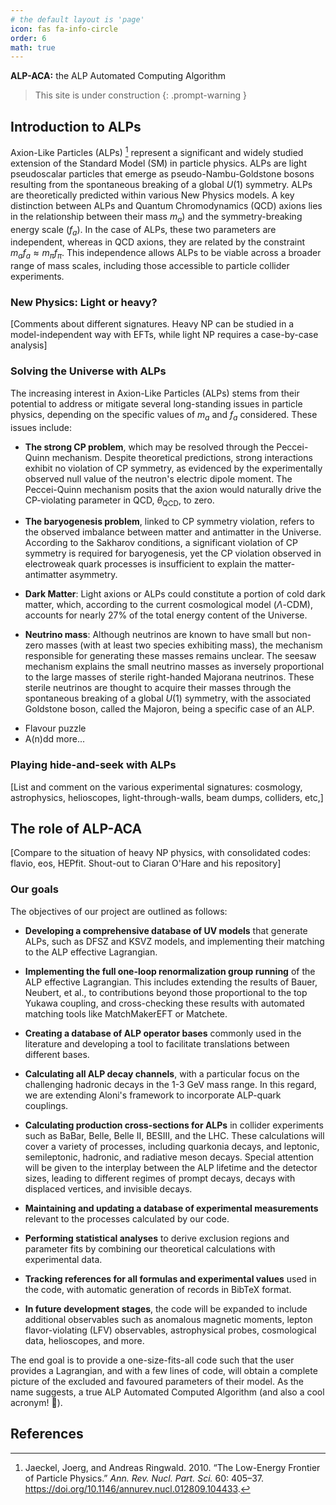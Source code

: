 ```yaml
---
# the default layout is 'page'
icon: fas fa-info-circle
order: 6
math: true
---
```


**ALP-ACA:** the ALP Automated Computing Algorithm

> This site is under construction
{: .prompt-warning }

## Introduction to ALPs

Axion-Like Particles (ALPs) [^2] represent a significant and widely studied extension of the Standard Model (SM) in particle physics. ALPs are light pseudoscalar particles that emerge as pseudo-Nambu-Goldstone bosons resulting from the spontaneous breaking of a global $U(1)$ symmetry. ALPs are theoretically predicted within various New Physics models. A key distinction between ALPs and Quantum Chromodynamics (QCD) axions lies in the relationship between their mass $m_a$) and the symmetry-breaking energy scale ($f_a$). In the case of ALPs, these two parameters are independent, whereas in QCD axions, they are related by the constraint $m_a f_a \approx m_\pi f_\pi$. This independence allows ALPs to be viable across a broader range of mass scales, including those accessible to particle collider experiments.

### New Physics: Light or heavy?

[Comments about different signatures. Heavy NP can be studied in a model-independent way with EFTs, while light NP requires a case-by-case analysis]

### Solving the Universe with ALPs

The increasing interest in Axion-Like Particles (ALPs) stems from their potential to address or mitigate several long-standing issues in particle physics, depending on the specific values of $m_a$ and $f_a$ considered. These issues include:

- **The strong CP problem**, which may be resolved through the Peccei-Quinn mechanism. Despite theoretical predictions, strong interactions exhibit no violation of CP symmetry, as evidenced by the experimentally observed null value of the neutron's electric dipole moment. The Peccei-Quinn mechanism posits that the axion would naturally drive the CP-violating parameter in QCD, $\theta_\mathrm{QCD}$, to zero.
  
- **The baryogenesis problem**, linked to CP symmetry violation, refers to the observed imbalance between matter and antimatter in the Universe. According to the Sakharov conditions, a significant violation of CP symmetry is required for baryogenesis, yet the CP violation observed in electroweak quark processes is insufficient to explain the matter-antimatter asymmetry.

- **Dark Matter**: Light axions or ALPs could constitute a portion of cold dark matter, which, according to the current cosmological model ($\Lambda$-CDM), accounts for nearly 27% of the total energy content of the Universe.

- **Neutrino mass**: Although neutrinos are known to have small but non-zero masses (with at least two species exhibiting mass), the mechanism responsible for generating these masses remains unclear. The seesaw mechanism explains the small neutrino masses as inversely proportional to the large masses of sterile right-handed Majorana neutrinos. These sterile neutrinos are thought to acquire their masses through the spontaneous breaking of a global $U(1)$ symmetry, with the associated Goldstone boson, called the Majoron, being a specific case of an ALP.

* Flavour puzzle
* A(n)dd more...

### Playing hide-and-seek with ALPs

[List and comment on the various experimental signatures: cosmology, astrophysics, helioscopes, light-through-walls, beam dumps, colliders, etc,]

## The role of ALP-ACA

[Compare to the situation of heavy NP physics, with consolidated codes: flavio, eos, HEPfit. Shout-out to Ciaran O'Hare and his repository]

### Our goals

The objectives of our project are outlined as follows:

- **Developing a comprehensive database of UV models** that generate ALPs, such as DFSZ and KSVZ models, and implementing their matching to the ALP effective Lagrangian.
  
- **Implementing the full one-loop renormalization group running** of the ALP effective Lagrangian. This includes extending the results of Bauer, Neubert, et al., to contributions beyond those proportional to the top Yukawa coupling, and cross-checking these results with automated matching tools like MatchMakerEFT or Matchete.
  
- **Creating a database of ALP operator bases** commonly used in the literature and developing a tool to facilitate translations between different bases.

- **Calculating all ALP decay channels**, with a particular focus on the challenging hadronic decays in the 1-3 GeV mass range. In this regard, we are extending Aloni's framework to incorporate ALP-quark couplings.

- **Calculating production cross-sections for ALPs** in collider experiments such as BaBar, Belle, Belle II, BESIII, and the LHC. These calculations will cover a variety of processes, including quarkonia decays, and leptonic, semileptonic, hadronic, and radiative meson decays. Special attention will be given to the interplay between the ALP lifetime and the detector sizes, leading to different regimes of prompt decays, decays with displaced vertices, and invisible decays.

- **Maintaining and updating a database of experimental measurements** relevant to the processes calculated by our code.

- **Performing statistical analyses** to derive exclusion regions and parameter fits by combining our theoretical calculations with experimental data.

- **Tracking references for all formulas and experimental values** used in the code, with automatic generation of records in BibTeX format.

- **In future development stages**, the code will be expanded to include additional observables such as anomalous magnetic moments, lepton flavor-violating (LFV) observables, astrophysical probes, cosmological data, helioscopes, and more.

The end goal is to provide a one-size-fits-all code such that the user provides a Lagrangian, and with a few lines of code, will obtain a complete picture of the excluded and favoured parameters of their model.
As the name suggests, a true ALP Automated Computed Algorithm (and also a cool acronym! 🦙).

## References

[^1]: Alda, Jorge, Gabriele Levati, Paride Paradisi, Stefano Rigolin, and Nudzeim Selimovic. 2024. “<span class="nocase">Collider and astrophysical signatures of light scalars with enhanced *τ* couplings</span>,” July. <https://arxiv.org/abs/2407.18296>.

[^2]: Jaeckel, Joerg, and Andreas Ringwald. 2010. “<span class="nocase">The Low-Energy Frontier of Particle Physics</span>.” *Ann. Rev. Nucl. Part. Sci.* 60: 405–37. <https://doi.org/10.1146/annurev.nucl.012809.104433>.
